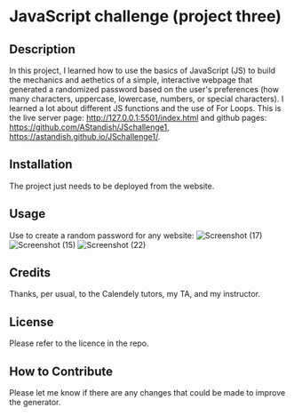 # JavaScript challenge (project three)

## Description

In this project, I learned how to use the basics of JavaScript (JS) to build the mechanics and aethetics of a simple, interactive webpage that generated a randomized password based on the user's preferences (how many characters, uppercase, lowercase, numbers, or special characters). I learned a lot about different JS functions and the use of For Loops. This is the live server page: http://127.0.0.1:5501/index.html and github pages: https://github.com/AStandish/JSchallenge1,  https://astandish.github.io/JSchallenge1/.


## Installation
The project just needs to be deployed from the website. 

## Usage

Use to create a random password for any website: ![Screenshot (17)](https://user-images.githubusercontent.com/112442942/196276752-b9ccf532-a4a9-40f8-a5af-58abb53a5818.png)
![Screenshot (15)](https://user-images.githubusercontent.com/112442942/196276787-d6dc05f6-f772-40e7-87a1-b7c957833428.png)
![Screenshot (22)](https://user-images.githubusercontent.com/112442942/196276896-4cb78be4-15dd-4df0-812f-2455feafb5ea.png)


## Credits

Thanks, per usual, to the Calendely tutors, my TA, and my instructor. 

## License

Please refer to the licence in the repo. 

## How to Contribute

Please let me know if there are any changes that could be made to improve the generator. 